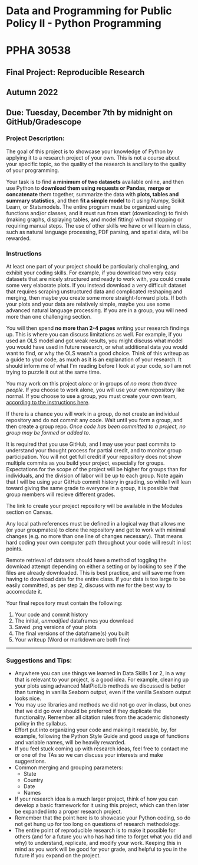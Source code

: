 # Data and Programming for Public Policy II - Python Programming
# PPHA 30538


## Final Project: Reproducible Research
## Autumn 2022


## Due: Tuesday, December 7th by midnight on GitHub/Gradescope

### Project Description:
The goal of this project is to showcase your knowledge of Python by applying it to a 
research project of your own.  This is not a course about your specific topic, so the quality of 
the research is ancillary to the quality of your programming.

Your task is to find __a minimum of two datasets__ available online, and then use Python to
__download them using requests or Pandas__, __merge or concatenate__ them together, summarize the data 
with __plots, tables and summary statistics__, and then __fit a simple model__ to it using Numpy, 
Scikit Learn, or Statsmodels.  The entire program must be organized using functions and/or 
classes, and it must run from start (downloading) to finish (making graphs, displaying tables, 
and model fitting) without stopping or requiring manual steps.  The use of other skills we have
or will learn in class, such as natural language processing, PDF parsing, and spatial data,
will be rewarded.

### Instructions
At least one part of your project should be particularly challenging, and exhibit your coding 
skills.  For example, if you download two very easy datasets that are nicely structured and 
ready to work with, you could create some very elaborate plots.  If you instead download a very 
difficult dataset that requires scraping unstructured data and complicated reshaping and 
merging, then maybe you create some more straight-forward plots.  If both your plots and your 
data are relatively simple, maybe you use some advanced natural language processing.  If you 
are in a group, you will need more than one challenging section.

You will then spend **no more than 2-4 pages** writing your research findings up.  This is where 
you can discuss limitations as well.  For example, if you used an OLS model and got weak results, 
you might discuss what model you would have used in future research, or what additional data you
would want to find, or why the OLS wasn't a good choice.  Think of this writeup as a guide to 
your code, as much as it is an explanation of your research.  It should inform me of what I'm 
reading before I look at your code, so I am not trying to puzzle it out at the same time.

You may work on this project *alone* or in groups of *no more than three people*.  If you choose
to work alone, you will use your own repository like normal.  If you choose to use a group, you
must create your own team, [according to the instructions here](https://github.blog/2018-03-06-how-to-use-group-assignments-in-github-classroom/).

If there is a chance you will work in a group, do not create an individual repository and do not
commit any code.  Wait until you form a group, and then create a group repo.  *Once code has*
*been committed to a project, no group may be formed or added to.*

It is required that you use GitHub, and I may use your past commits to understand your 
thought process for partial credit, and to monitor group participation.  You will not get full 
credit if your repository does not show multiple commits as you build your project, especially for 
groups.  Expectations for the scope of the project will be higher for groups than for individuals, 
and the division of labor will be up to each group.  Note again that I will be using your GitHub 
commit history in grading, so while I will lean toward giving the same grade to everyone in a group, 
it is possible that group members will recieve different grades.

The link to create your project repository will be available in the Modules section on Canvas.

Any local path references must be defined in a logical way that allows me (or your groupmates)
to clone the repository and get to work with minimal changes (e.g. no more than one line of 
changes necessary).  That means hard coding your own computer path throughout your code will
result in lost points.

Remote retrieval of datasets should have a method of toggling the download attempt depending on
either a setting or by looking to see if the files are already downloaded.  This is best practice,
and will save me from having to download data for the entire class.  If your data is too large to
be easily committed, as per step 2, discuss with me for the best way to accomodate it.

Your final repository must contain the following: 
1. Your code and commit history
2. The initial, *unmodified* dataframes you download
3. Saved .png versions of your plots
4. The final versions of the dataframe(s) you built
5. Your writeup (Word or markdown are both fine)

------

### Suggestions and Tips:
- Anywhere you can use things we learned in Data Skills 1 or 2, in a way that is relevant to 
your project, is a good idea.  For example, cleaning up your plots using advanced MatPlotLib 
methods we discussed is better than turning in vanilla Seaborn output, even if the vanilla 
Seaborn output looks nice.
- You may use libraries and methods we did not go over in class, but ones that we did go over
should be preferred if they duplicate the functionality.  Remember all citation rules from 
the academic dishonesty policy in the syllabus.
- Effort put into organizing your code and making it readable, by, for example, following the
Python Style Guide and good usage of functions and variable names, will be heavily rewarded.
- If you feel stuck coming up with research ideas, feel free to contact me or one of the TAs
so we can discuss your interests and make suggestions.
- Common merging and grouping parameters:
  - State
  - Country
  - Date
  - Names
- If your research idea is a much larger project, think of how you can develop a basic framework
for it using this project, which can then later be expanded into a proper research project.
- Remember that the point here is to showcase your Python coding, so do not get hung up for too
long on questions of research methodology.
- The entire point of reproducible research is to make it possible for others (and for a future
you who has had time to forget what you did and why) to understand, replicate, and modify your
work.  Keeping this in mind as you work will be good for your grade, and helpful to you in the
future if you expand on the project.
